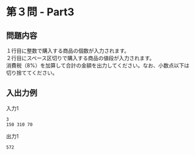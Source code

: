 # 第３問 - Part3

## 問題内容
１行目に整数で購入する商品の個数が入力されます。  
２行目にスペース区切りで購入する商品の値段が入力されます。  
消費税（8%）を加算して合計の金額を出力してください。なお、小数点以下は切り捨ててください。  

## 入出力例

入力1  
```
3
150 310 70
```


出力1  
```
572
```
